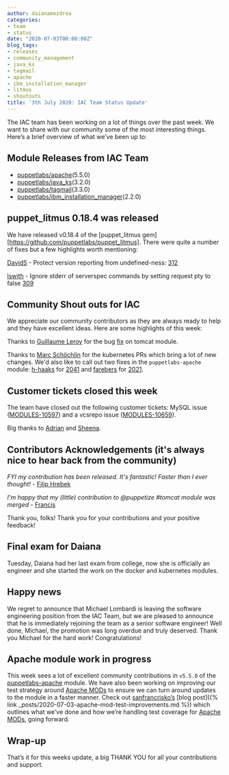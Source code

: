 ```yaml
---
author: daianamezdrea
categories:
- team
- status
date: "2020-07-03T00:00:00Z"
blog_tags:
- releases
- community_management
- java_ks
- tagmail
- apache
- ibm_installation_manager
- litmus
- shoutouts
title: '3th July 2020: IAC Team Status Update'
---
```


The IAC team has been working on a lot of things over the past week.
We want to share with our community some of the most interesting things.
Here’s a brief overview of what we’ve been up to:

## Module Releases from IAC Team

- [puppetlabs/apache](https://github.com/puppetlabs/puppetlabs-apache)(5.5.0)
- [puppetlabs/java_ks](https://github.com/puppetlabs/puppetlabs-java_ks)(3.2.0)
- [puppetlabs/tagmail](https://github.com/puppetlabs/puppetlabs-tagmail)(3.3.0)
- [puppetlabs/ibm_installation_manager](https://github.com/puppetlabs/puppetlabs-ibm_installation_manager)(2.2.0)

## puppet_litmus 0.18.4 was released

We have released v0.18.4 of the [puppet_litmus gem][https://github.com/puppetlabs/puppet_litmus].
There were quite a number of fixes but a few highlights worth mentioning:

[DavidS](https://github.com/DavidS) - Protect version reporting from undefined-ness: [312](https://github.com/puppetlabs/puppet_litmus/pull/312) 

[lswith](https://github.com/lswith) - Ignore stderr of serverspec commands by setting request pty to false [309](https://github.com/puppetlabs/puppet_litmus/pull/309)

## Community Shout outs for IAC

We appreciate our community contributors as they are always ready to help and they have excellent ideas. Here are some highlights of this week:

Thanks to [Guillaume Leroy](https://github.com/leroyguillaume) for the bug [fix](https://github.com/puppetlabs/puppetlabs-tomcat/pull/400) on tomcat module.

Thanks to [Marc Schöchlin](https://github.com/scoopex) for the kubernetes PRs which bring a lot of new changes.
We'd also like to call out two fixes in the `puppetlabs-apache` module: [h-haaks](https://github.com/h-haaks) for [2041](https://github.com/puppetlabs/puppetlabs-apache/pull/2041) and [farebers](https://github.com/farebers) for [2021](https://github.com/puppetlabs/puppetlabs-apache/pull/2021).
## Customer tickets closed this week

The team have closed out the following customer tickets: MySQL issue ([MODULES-10597](https://tickets.puppetlabs.com/browse/MODULES-10597)) and a vcsrepo issue ([MODULES-10659](https://tickets.puppetlabs.com/browse/MODULES-10659)).

Big thanks to [Adrian](https://github.com/adrianiurca) and [Sheena](https://github.com/sheenaajay).

## Contributors Acknowledgements (it's always nice to hear back from the community)

*FYI my contribution has been released. It's fantastic! Faster than I ever thought!* - [Filip Hrebek](https://github.com/fhrbek)

*I'm happy that my (little) contribution to @puppetize #tomcat module was merged* - [Francis](https://github.com/leroyguillaume)

Thank you, folks! Thank you for your contributions and your positive feedback!

## Final exam for Daiana 

Tuesday, Daiana had her last exam from college, now she is officially an engineer and she started the work on the docker and kubernetes modules.

## Happy news

We regret to announce that Michael Lombardi is leaving the software engineering position from the IAC Team, but we are pleased to announce that he is immediately rejoining the team as a senior software engineer!
Well done, Michael, the promotion was long overdue and truly deserved. Thank you Michael for the hard work! Congratulations!

## Apache module work in progress 

This week sees a lot of excellent community contributions in `v5.5.0` of the [puppetlabs-apache](
https://forge.puppet.com/puppetlabs/apache) module.
We have also been working on improving our test strategy around [Apache MODs](https://httpd.apache.org/docs/2.4/mod) to ensure we can turn around updates to the module in a faster manner.
Check out [sanfrancrisko’s](https://github.com/sanfrancrisko) [blog post]({% link _posts/2020-07-03-apache-mod-test-improvements.md %}) which outlines what we’ve done and how we’re handling test coverage for [Apache MODs](https://httpd.apache.org/docs/2.4/mod), going forward.

## Wrap-up

That’s it for this weeks update, a big THANK YOU for all your contributions and support.
